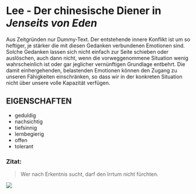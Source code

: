 # Lee - Der chinesische Diener in *Jenseits von Eden*

Aus Zeitgründen nur Dummy-Text.
Der entstehende innere Konflikt ist um so heftiger, je stärker die mit diesen Gedanken verbundenen Emotionen sind.	
Solche Gedanken lassen sich nicht einfach zur Seite schieben oder auslöschen, auch dann nicht, wenn die vorweggenommene 
Situation wenig wahrscheinlich ist oder gar jeglicher vernünftigen Grundlage entbehrt. Die damit einhergehenden, belastenden 
Emotionen können den Zugang zu unseren Fähigkeiten einschränken, 
so dass wir in der konkreten Situation nicht über unsere volle Kapazität verfügen.

## EIGENSCHAFTEN
* geduldig
* nachsichtig
* tiefsinnig
* lernbegierig
* offen
* tolerant

### Zitat:
>Wer nach Erkentnis sucht, darf den Irrtum nicht fürchten.

<img src="http://www.bohmann.de/IMG_9913.JPG"/>